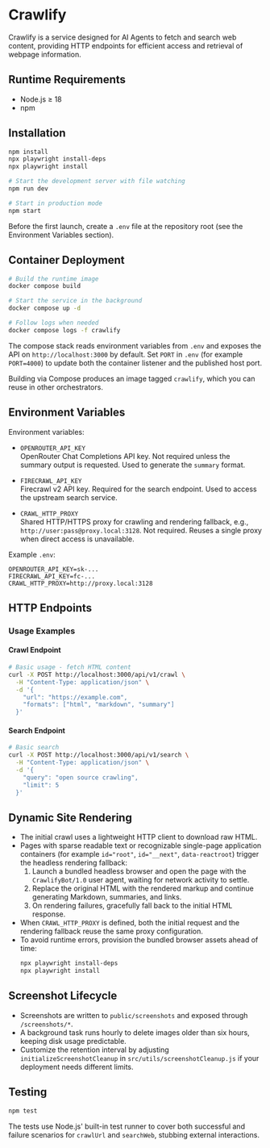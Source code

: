 # Crawlify

Crawlify is a service designed for AI Agents to fetch and search web content, providing HTTP endpoints for efficient access and retrieval of webpage information.

## Runtime Requirements
- Node.js ≥ 18
- npm

## Installation
```bash
npm install
npx playwright install-deps
npx playwright install

# Start the development server with file watching
npm run dev

# Start in production mode
npm start
```

Before the first launch, create a `.env` file at the repository root (see the Environment Variables section).

## Container Deployment
```bash
# Build the runtime image
docker compose build

# Start the service in the background
docker compose up -d

# Follow logs when needed
docker compose logs -f crawlify
```

The compose stack reads environment variables from `.env` and exposes the API on `http://localhost:3000` by default. Set `PORT` in `.env` (for example `PORT=4000`) to update both the container listener and the published host port.

Building via Compose produces an image tagged `crawlify`, which you can reuse in other orchestrators.

## Environment Variables
Environment variables:

- `OPENROUTER_API_KEY`  
  OpenRouter Chat Completions API key. Not required unless the summary output is requested. Used to generate the `summary` format.

- `FIRECRAWL_API_KEY`  
  Firecrawl v2 API key. Required for the search endpoint. Used to access the upstream search service.

- `CRAWL_HTTP_PROXY`  
  Shared HTTP/HTTPS proxy for crawling and rendering fallback, e.g., `http://user:pass@proxy.local:3128`. Not required. Reuses a single proxy when direct access is unavailable.

Example `.env`:
```env
OPENROUTER_API_KEY=sk-...
FIRECRAWL_API_KEY=fc-...
CRAWL_HTTP_PROXY=http://proxy.local:3128
```

## HTTP Endpoints

### Usage Examples

#### Crawl Endpoint
```bash
# Basic usage - fetch HTML content
curl -X POST http://localhost:3000/api/v1/crawl \
  -H "Content-Type: application/json" \
  -d '{
    "url": "https://example.com",
    "formats": ["html", "markdown", "summary"]
  }'
```

#### Search Endpoint
```bash
# Basic search
curl -X POST http://localhost:3000/api/v1/search \
  -H "Content-Type: application/json" \
  -d '{
    "query": "open source crawling",
    "limit": 5
  }'
```

## Dynamic Site Rendering
- The initial crawl uses a lightweight HTTP client to download raw HTML.
- Pages with sparse readable text or recognizable single-page application containers (for example `id="root"`, `id="__next"`, `data-reactroot`) trigger the headless rendering fallback:
  1. Launch a bundled headless browser and open the page with the `CrawlifyBot/1.0` user agent, waiting for network activity to settle.
  2. Replace the original HTML with the rendered markup and continue generating Markdown, summaries, and links.
  3. On rendering failures, gracefully fall back to the initial HTML response.
- When `CRAWL_HTTP_PROXY` is defined, both the initial request and the rendering fallback reuse the same proxy configuration.
- To avoid runtime errors, provision the bundled browser assets ahead of time:
  ```bash
  npx playwright install-deps
  npx playwright install
  ```

## Screenshot Lifecycle
- Screenshots are written to `public/screenshots` and exposed through `/screenshots/*`.
- A background task runs hourly to delete images older than six hours, keeping disk usage predictable.
- Customize the retention interval by adjusting `initializeScreenshotCleanup` in `src/utils/screenshotCleanup.js` if your deployment needs different limits.

## Testing
```bash
npm test
```
The tests use Node.js' built-in test runner to cover both successful and failure scenarios for `crawlUrl` and `searchWeb`, stubbing external interactions.